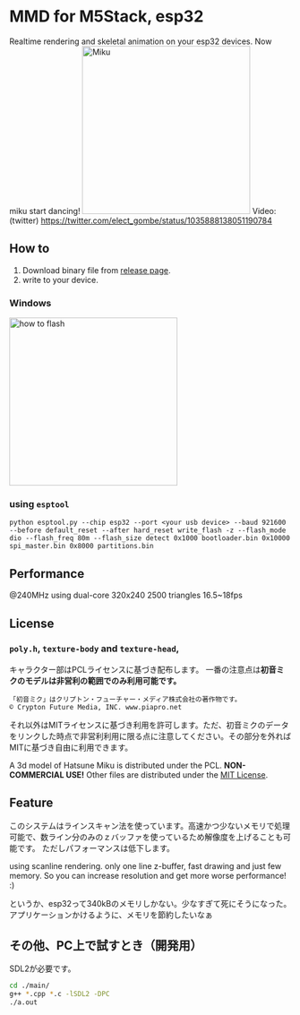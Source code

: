# MMD for M5Stack, esp32
Realtime rendering and skeletal animation on your esp32 devices. Now miku start dancing!
<img src="https://raw.githubusercontent.com/elect-gombe/esp32_mmd/master/image/miku.gif" alt="Miku" width="300">
Video:(twitter) https://twitter.com/elect_gombe/status/1035888138051190784

## How to
1. Download binary file from [release page](https://github.com/elect-gombe/esp32_mmd/releases).
2. write to your device.
### Windows
<img src="https://raw.githubusercontent.com/elect-gombe/esp32_mmd/master/image/howto_flash.png" alt="how to flash" width="300">

### using `esptool`
```
python esptool.py --chip esp32 --port <your usb device> --baud 921600 --before default_reset --after hard_reset write_flash -z --flash_mode dio --flash_freq 80m --flash_size detect 0x1000 bootloader.bin 0x10000 spi_master.bin 0x8000 partitions.bin
```

## Performance
@240MHz using dual-core 320x240 2500 triangles 16.5~18fps

## License
### `poly.h`, `texture-body` and `texture-head`,
キャラクター部はPCLライセンスに基づき配布します。
一番の注意点は**初音ミクのモデルは非営利の範囲でのみ利用可能です。** 
```
「初音ミク」はクリプトン・フューチャー・メディア株式会社の著作物です。
© Crypton Future Media, INC. www.piapro.net
```
それ以外はMITライセンスに基づき利用を許可します。ただ、初音ミクのデータをリンクした時点で非営利利用に限る点に注意してください。その部分を外ればMITに基づき自由に利用できます。

A 3d model of Hatsune Miku is distributed under the PCL. **NON-COMMERCIAL USE!**
Other files are distributed under the [MIT License](http://opensource.org/licenses/mit-license.php).

## Feature
このシステムはラインスキャン法を使っています。高速かつ少ないメモリで処理可能で、数ライン分のみのｚバッファを使っているため解像度を上げることも可能です。
ただしパフォーマンスは低下します。

using scanline rendering. only one line z-buffer, fast drawing and just few memory. So you can increase resolution and get more worse performance! :) 

というか、esp32って340kBのメモリしかない。少なすぎて死にそうになった。アプリケーションかけるように、メモリを節約したいなぁ

## その他、PC上で試すとき（開発用）
SDL2が必要です。

```sh
cd ./main/
g++ *.cpp *.c -lSDL2 -DPC
./a.out
```
